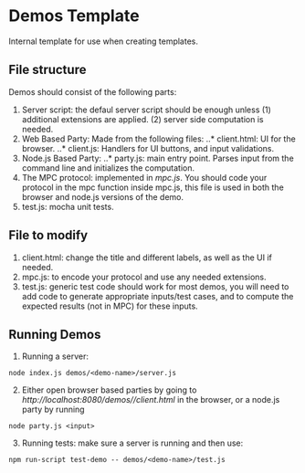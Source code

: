 # Demos Template

Internal template for use when creating templates.

## File structure
Demos should consist of the following parts:
1. Server script: the defaul server script should be enough unless (1) additional extensions are applied. (2) server side computation is needed.
2. Web Based Party: Made from the following files:
..* client.html: UI for the browser.
..* client.js: Handlers for UI buttons, and input validations.
3. Node.js Based Party: 
..* party.js: main entry point. Parses input from the command line and initializes the computation.
4. The MPC protocol: implemented in *mpc.js*. You should code your protocol in the mpc function inside mpc.js, this file is used in both the browser
and node.js versions of the demo.
5. test.js: mocha unit tests.

## File to modify
1. client.html: change the title and different labels, as well as the UI if needed.
2. mpc.js: to encode your protocol and use any needed extensions.
3. test.js: generic test code should work for most demos, you will need to add code to generate appropriate inputs/test cases, and to compute the expected results (not in MPC) for these inputs.

## Running Demos
1. Running a server:
```shell
node index.js demos/<demo-name>/server.js
```

2. Either open browser based parties by going to *http://localhost:8080/demos/<demo-name>/client.html* in the browser, or a node.js party by running 
```shell
node party.js <input>
```

3. Running tests: make sure a server is running and then use:
```shell
npm run-script test-demo -- demos/<demo-name>/test.js
```
